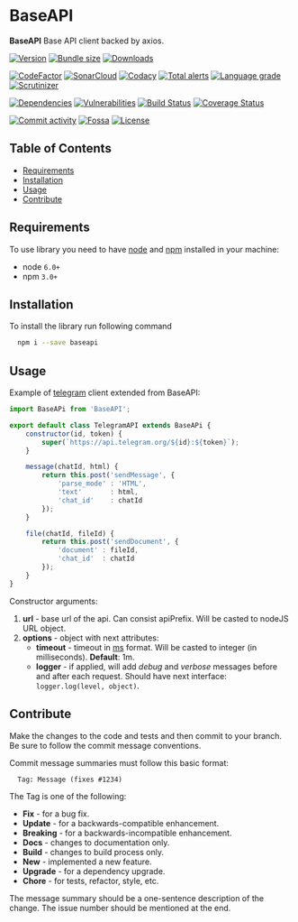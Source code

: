 # BaseAPI
**BaseAPI** Base API client backed by axios.

[![Version][badge-vers]][npm]
[![Bundle size][npm-size-badge]][npm-size-url]
[![Downloads][npm-downloads-badge]][npm]

[![CodeFactor][codefactor-badge]][codefactor-url]
[![SonarCloud][sonarcloud-badge]][sonarcloud-url]
[![Codacy][codacy-badge]][codacy-url]
[![Total alerts][lgtm-alerts-badge]][lgtm-alerts-url]
[![Language grade][lgtm-lg-badge]][lgtm-lg-url]
[![Scrutinizer][scrutinizer-badge]][scrutinizer-url]

[![Dependencies][badge-deps]][npm]
[![Vulnerabilities][badge-vuln]](https://snyk.io/)
[![Build Status][badge-tests]][travis]
[![Coverage Status][badge-coverage]][url-coverage]

[![Commit activity][commit-activity-badge]][github]
[![Fossa][fossa-badge]][fossa-url]
[![License][badge-lic]][github]

## Table of Contents
  - [Requirements](#requirements)
  - [Installation](#installation)
  - [Usage](#usage)
  - [Contribute](#contribute)

## Requirements
To use library you need to have [node](https://nodejs.org) and [npm](https://www.npmjs.com) installed in your machine:

* node `6.0+`
* npm `3.0+`

## Installation

To install the library run following command

```bash
  npm i --save baseapi
```

## Usage

Example of [telegram]() client extended from BaseAPI:

```javascript
import BaseAPi from 'BaseAPI';

export default class TelegramAPI extends BaseAPi {
    constructor(id, token) {
        super(`https://api.telegram.org/${id}:${token}`);
    }

    message(chatId, html) {
        return this.post('sendMessage', {
            'parse_mode' : 'HTML',
            'text'       : html,
            'chat_id'    : chatId
        });
    }

    file(chatId, fileId) {
        return this.post('sendDocument', {
            'document' : fileId,
            'chat_id'  : chatId
        });
    }
}

```

Constructor arguments:
  1. **url** - base url of the api. Can consist apiPrefix. Will be casted to nodeJS URL object.
  2. **options** - object with next attributes:
      * **timeout** - timeout in [ms]() format. Will be casted to integer (in milliseconds). **Default**: 1m.
      * **logger** - if applied, will add *debug* and *verbose* messages before and after each request. Should have next interface: ```logger.log(level, object)```.

## Contribute

Make the changes to the code and tests and then commit to your branch. Be sure to follow the commit message conventions.

Commit message summaries must follow this basic format:
```
  Tag: Message (fixes #1234)
```

The Tag is one of the following:
* **Fix** - for a bug fix.
* **Update** - for a backwards-compatible enhancement.
* **Breaking** - for a backwards-incompatible enhancement.
* **Docs** - changes to documentation only.
* **Build** - changes to build process only.
* **New** - implemented a new feature.
* **Upgrade** - for a dependency upgrade.
* **Chore** - for tests, refactor, style, etc.

The message summary should be a one-sentence description of the change. The issue number should be mentioned at the end.


[npm]: https://www.npmjs.com/package/baseapi
[github]: https://github.com/pustovitDmytro/baseapi
[travis]: https://travis-ci.org/pustovitDmytro/baseapi
[coveralls]: https://coveralls.io/github/pustovitDmytro/baseapi?branch=master
[badge-deps]: https://img.shields.io/david/pustovitDmytro/baseapi.svg
[badge-tests]: https://travis-ci.com/pustovitDmytro/baseapi.svg?branch=master
[badge-vuln]: https://img.shields.io/snyk/vulnerabilities/npm/baseapi.svg?style=popout
[badge-vers]: https://img.shields.io/npm/v/baseapi.svg
[badge-lic]: https://img.shields.io/github/license/pustovitDmytro/baseapi.svg
[badge-coverage]: https://coveralls.io/repos/github/pustovitDmytro/baseapi/badge.svg?branch=master
[url-coverage]: https://coveralls.io/github/pustovitDmytro/baseapi?branch=master

[codefactor-badge]: https://www.codefactor.io/repository/github/pustovitdmytro/baseapi/badge
[codefactor-url]: https://www.codefactor.io/repository/github/pustovitdmytro/baseapi

[fossa-badge]: https://app.fossa.com/api/projects/git%2Bgithub.com%2FpustovitDmytro%2Fnpm-boilerplate.svg?type=shield
[fossa-url]: https://app.fossa.com/projects/git%2Bgithub.com%2FpustovitDmytro%2Fnpm-boilerplate?ref=badge_shield

[commit-activity-badge]: https://img.shields.io/github/commit-activity/m/pustovitDmytro/baseapi

[scrutinizer-badge]: https://scrutinizer-ci.com/g/pustovitDmytro/baseapi/badges/quality-score.png?b=master
[scrutinizer-url]: https://scrutinizer-ci.com/g/pustovitDmytro/baseapi/?branch=master

[lgtm-lg-badge]: https://img.shields.io/lgtm/grade/javascript/g/pustovitDmytro/baseapi.svg?logo=lgtm&logoWidth=18
[lgtm-lg-url]: https://lgtm.com/projects/g/pustovitDmytro/baseapi/context:javascript

[lgtm-alerts-badge]: https://img.shields.io/lgtm/alerts/g/pustovitDmytro/baseapi.svg?logo=lgtm&logoWidth=18
[lgtm-alerts-url]: https://lgtm.com/projects/g/pustovitDmytro/baseapi/alerts/

[codacy-badge]: https://app.codacy.com/project/badge/Grade/8667aa23afaa4725854f098c4b5e8890
[codacy-url]: https://www.codacy.com/gh/pustovitDmytro/baseapi/dashboard?utm_source=github.com&amp;utm_medium=referral&amp;utm_content=pustovitDmytro/baseapi&amp;utm_campaign=Badge_Grade

[sonarcloud-badge]: https://sonarcloud.io/api/project_badges/measure?project=pustovitDmytro_npm-boilerplate&metric=alert_status
[sonarcloud-url]: https://sonarcloud.io/dashboard?id=pustovitDmytro_npm-boilerplate

[npm-downloads-badge]: https://img.shields.io/npm/dw/baseapi
[npm-size-badge]: https://img.shields.io/bundlephobia/min/baseapi
[npm-size-url]: https://bundlephobia.com/result?p=baseapi
